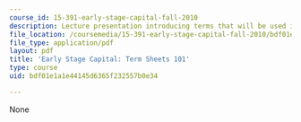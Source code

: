 ```yaml
---
course_id: 15-391-early-stage-capital-fall-2010
description: Lecture presentation introducing terms that will be used in the course.
file_location: /coursemedia/15-391-early-stage-capital-fall-2010/bdf01e1a1e44145d6365f232557b0e34_MIT15_391F10_lec02.pdf
file_type: application/pdf
layout: pdf
title: 'Early Stage Capital: Term Sheets 101'
type: course
uid: bdf01e1a1e44145d6365f232557b0e34

---
```

None